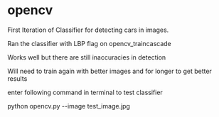 # opencv
First Iteration of Classifier for detecting cars in images. 

Ran the classifier with LBP flag on opencv_traincascade 

Works well but there are still inaccuracies in detection 

Will need to train again with better images and for longer to get better results 

enter following command in terminal to test classifier

python opencv.py --image test_image.jpg

